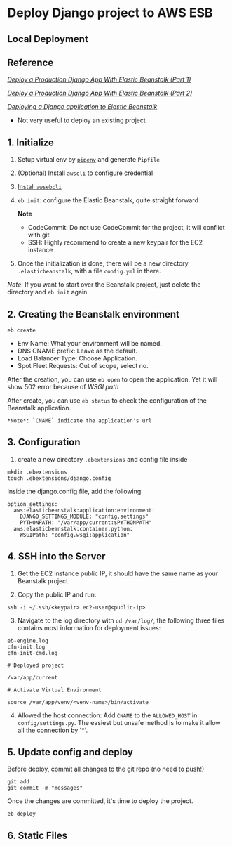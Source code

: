 # Deploy Django project to AWS ESB

## Local Deployment

## Reference

*[Deploy a Production Django App With Elastic Beanstalk (Part 1)](https://betterprogramming.pub/production-django-elastic-beanstalk-part1-6632c0d4956a#16a4)*

*[Deploy a Production Django App With Elastic Beanstalk (Part 2)](https://betterprogramming.pub/production-django-elastic-beanstalk-part2-4501caf7d8fb)*

*[Deploying a Django application to Elastic Beanstalk
](https://docs.aws.amazon.com/elasticbeanstalk/latest/dg/create-deploy-python-django.html)*

* Not very useful to deploy an existing project

## 1. Initialize

1. Setup virtual env by [`pipenv`](https://pipenv-fork.readthedocs.io/en/latest/basics.html) and generate `Pipfile`

2. (Optional) Install `awscli` to configure credential

3. [Install `awsebcli`](https://pypi.org/project/awsebcli/)

4. `eb init`: configure the Elastic Beanstalk, quite straight forward 
    
    **Note**
    
    * CodeCommit: Do not use CodeCommit for the project, it will conflict with git
    * SSH: Highly recommend to create a new keypair for the EC2 instance

5. Once the initialization is done, there will be a new directory `.elasticbeanstalk`, with a file `config.yml` in there.

*Note*: If you want to start over the Beanstalk project, just delete the directory and `eb init` again.

## 2. Creating the Beanstalk environment

```
eb create
```

* Env Name: What your environment will be named.
* DNS CNAME prefix: Leave as the default.
* Load Balancer Type: Choose Application.
* Spot Fleet Requests: Out of scope, select no.

After the creation, you can use `eb open` to open the application. Yet it will show 502 error because of *WSGI path*

After create, you can use `eb status` to check the configuration of the Beanstalk application.

    *Note*: `CNAME` indicate the application's url.

## 3. Configuration

1. create a new directory `.ebextensions` and config file inside

```shell=
mkdir .ebextensions
touch .ebextensions/django.config
```

Inside the django.config file, add the following:

```
option_settings:
  aws:elasticbeanstalk:application:environment:
    DJANGO_SETTINGS_MODULE: "config.settings"
    PYTHONPATH: "/var/app/current:$PYTHONPATH"
  aws:elasticbeanstalk:container:python:
    WSGIPath: "config.wsgi:application"
```

## 4. SSH into the Server

1. Get the EC2 instance public IP, it should have the same name as your Beanstalk project

2. Copy the public IP and run:

```shell=
ssh -i ~/.ssh/<keypair> ec2-user@<public-ip>
```

3. Navigate to the log directory with `cd /var/log/`, the following three files contains most information for deployment issues:

```
eb-engine.log
cfn-init.log
cfn-init-cmd.log
```

```
# Deployed project

/var/app/current

# Activate Virtual Environment

source /var/app/venv/<venv-name>/bin/activate

```

4. Allowed the host connection: Add `CNAME` to the `ALLOWED_HOST` in `config/settings.py`. The easiest but unsafe method is to make it allow all the connection by '*'.

## 5. Update config and deploy

Before deploy, commit all changes to the git repo (no need to push!)

```
git add .
git commit -m "messages"
```

Once the changes are committed, it's time to deploy the project.

```
eb deploy
```

## 6. Static Files